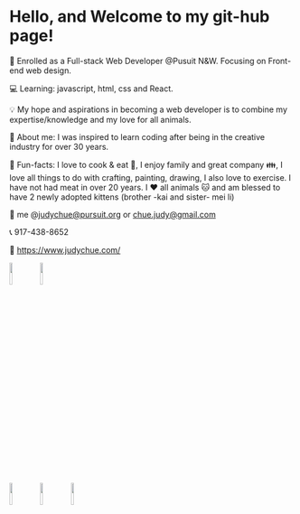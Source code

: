 # Hello, and Welcome to my git-hub page!


🏫 Enrolled as a Full-stack Web Developer @Pusuit N&W. Focusing on Front-end web design.

💻 Learning: javascript, html, css and React.

💡 My hope and aspirations in becoming a web developer is to combine my expertise/knowledge and my love for all animals.

🎨 About me: I was inspired to learn coding after being in the creative industry for over 30 years. 

💟 Fun-facts: I love to cook & eat 🍜, I enjoy family and great company 👪, I love all things to do with crafting, painting, drawing, I also love to exercise. I have not had meat in over 20 years. I ♥️ all animals :cat: and am blessed to have 2 newly adopted kittens (brother -kai and sister- mei li) 

📧 me @judychue@pursuit.org or chue.judy@gmail.com

📞 917-438-8652

🔗 https://www.judychue.com/

<code><img width="10%" src="https://www.vectorlogo.zone/logos/w3_html5/w3_html5-ar21.svg"></code>
<code><img width="10%" src="https://www.vectorlogo.zone/logos/w3_css/w3_css-ar21.svg"></code>
<br />
<code><img width="10%" src="https://www.vectorlogo.zone/logos/reactjs/reactjs-ar21.svg"></code>
<code><img width="10%" src="https://www.vectorlogo.zone/logos/git-scm/git-scm-ar21.svg"></code>
<code><img width="10%" src="https://www.vectorlogo.zone/logos/github/github-ar21.svg"></code>
